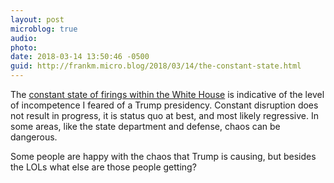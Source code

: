 ```yaml
---
layout: post
microblog: true
audio: 
photo: 
date: 2018-03-14 13:50:46 -0500
guid: http://frankm.micro.blog/2018/03/14/the-constant-state.html
---
```

The [constant state of firings within the White House](https://www.vox.com/world/2018/3/13/16029526/rex-tillerson-fired-state-department) is indicative of the level of incompetence I feared of a Trump presidency. Constant disruption does not result in progress, it is status quo at best, and most likely regressive. In some areas, like the state department and defense, chaos can be dangerous. 

Some people are happy with the chaos that Trump is causing, but besides the LOLs what else are those people getting?
